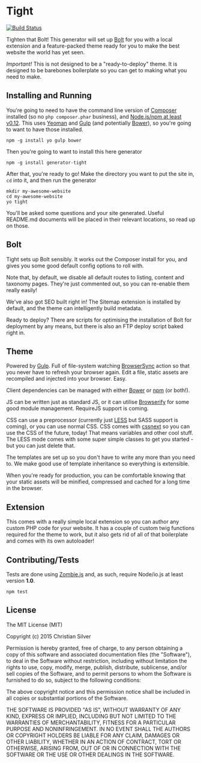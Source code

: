# Tight

[![Build Status](https://api.travis-ci.org/Pinpickle/tight.svg)](https://travis-ci.org/Pinpickle/tight)

Tighten that Bolt! This generator will set up [Bolt](http://bolt.cm) for you with a local extension and a feature-packed theme ready for you to make the best website the world has yet seen.

*Important!* This is not designed to be a "ready-to-deploy" theme. It is designed to be barebones boilerplate so you can get to making what you need to make.

## Installing and Running

You're going to need to have the command line version of [Composer](http://getcomposer.org) installed (so no `php composer.phar` business), and [Node.js/npm at least v0.12](http://nodejs.org). This uses [Yeoman](http://yeoman.io/) and [Gulp](http://gulpjs.com) (and potentially [Bower](http://bower.io)), so you're going to want to have those installed.

    npm -g install yo gulp bower

Then you're going to want to install this here generator

    npm -g install generator-tight

After that, you're ready to go! Make the directory you want to put the site in, `cd` into it, and then run the generator

    mkdir my-awesome-website
    cd my-awesome-website
    yo tight

You'll be asked some questions and your site generated. Useful README.md documents will be placed in their relevant locations, so read up on those.

## Bolt

Tight sets up Bolt sensibly. It works out the Composer install for you, and gives you some good default config options to roll with.

Note that, by default, we disable all default routes to listing, content and taxonomy pages. They're just commented out, so you can re-enable them really easily!

We've also got SEO built right in! The Sitemap extension is installed by default, and the theme can intelligently build metadata.

Ready to deploy? There are scripts for optimising the installation of Bolt for deployment by any means, but there is also an FTP deploy script baked right in.

## Theme

Powered by [Gulp](http://gulpjs.com). Full of file-system watching [BrowserSync](http://browsersync.io) action so that you never have to refresh your browser again. Edit a file, static assets are recompiled and injected into your browser. Easy.

Client dependencies can be managed with either [Bower](http://bower.io) or [npm](http://npmjs.org) (or both!).

JS can be written just as standard JS, or it can utilise [Browserify](http://browserify.org) for some good module management. RequireJS support is coming.

CSS can use a preprocessor (currently just [LESS](http://lesscss.org) but SASS support is coming), or you can use normal CSS. CSS comes with [cssnext](https://cssnext.github.io/) so you can use the CSS of the future, today! That means variables and other cool stuff. The LESS mode comes with some super simple classes to get you started - but you can just delete that.

The templates are set up so you don't have to write any more than you need to. We make good use of template inheritance so everything is extensible.

When you're ready for production, you can be comfortable knowing that your static assets will be minified, compressed and cached for a long time in the browser.

## Extension

This comes with a really simple local extension so you can author any custom PHP code for your website. It has a couple of custom twig functions required for the theme to work, but it also gets rid of all of that boilerplate and comes with its own autoloader!

## Contributing/Tests

Tests are done using [Zombie.js](http://zombie.js.org/) and, as such, require Node/io.js at least version **1.0**.

    npm test

## License

The MIT License (MIT)

Copyright (c) 2015 Christian Silver

Permission is hereby granted, free of charge, to any person obtaining a copy
of this software and associated documentation files (the "Software"), to deal
in the Software without restriction, including without limitation the rights
to use, copy, modify, merge, publish, distribute, sublicense, and/or sell
copies of the Software, and to permit persons to whom the Software is
furnished to do so, subject to the following conditions:

The above copyright notice and this permission notice shall be included in
all copies or substantial portions of the Software.

THE SOFTWARE IS PROVIDED "AS IS", WITHOUT WARRANTY OF ANY KIND, EXPRESS OR
IMPLIED, INCLUDING BUT NOT LIMITED TO THE WARRANTIES OF MERCHANTABILITY,
FITNESS FOR A PARTICULAR PURPOSE AND NONINFRINGEMENT. IN NO EVENT SHALL THE
AUTHORS OR COPYRIGHT HOLDERS BE LIABLE FOR ANY CLAIM, DAMAGES OR OTHER
LIABILITY, WHETHER IN AN ACTION OF CONTRACT, TORT OR OTHERWISE, ARISING FROM,
OUT OF OR IN CONNECTION WITH THE SOFTWARE OR THE USE OR OTHER DEALINGS IN
THE SOFTWARE.
